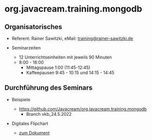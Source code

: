 # org.javacream.training.mongodb

## Organisatorisches

* Referent: Rainer Sawitzki, eMail: training@rainer-sawitzki.de

* Seminarzeiten
  * 12 Unterrichtseinheiten mit jeweils 90 Minuten
  * 8:00 - 16:00
    * Mittagspause 1:00 (11:45-12:45)
    * Kaffeepausen 9:45 - 10:15 und 14:15 - 14:45
  
## Durchführung des Seminars

* Beispiele
  * https://github.com/Javacream/org.javacream.training.mongodb
    * Branch vkb_24.5.2022

* Digitales Flipchart
  * [zum Dokument](https://docs.google.com/presentation/d/1dwMtVMGFgVZm1pGE0W02dVVRKhteg1camjWADgwtGT4/edit?usp=sharing)
